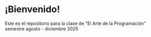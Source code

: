 # ¡Bienvenido!
Este es el repositorio para la clase de "El Arte de la Programación" semestre agosto - diciembre 2025
